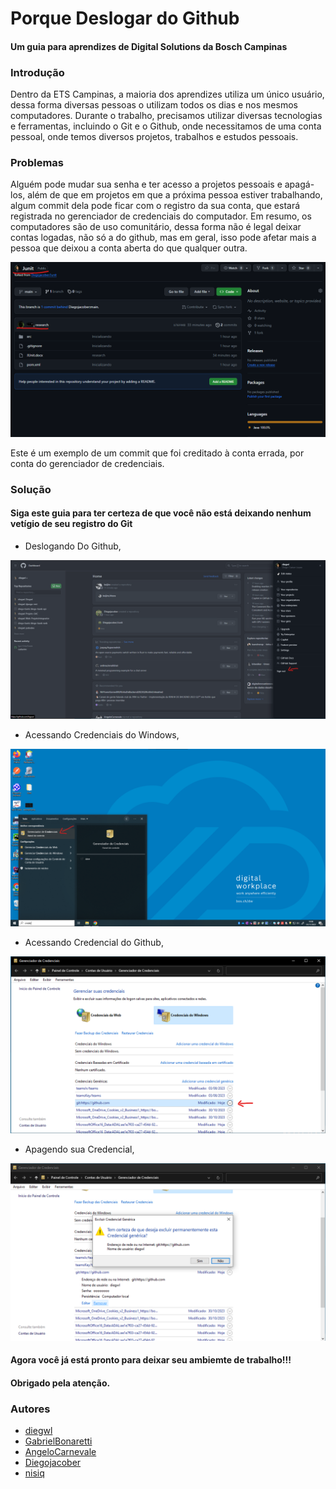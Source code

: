 
# Porque Deslogar do Github

#### Um guia para aprendizes de Digital Solutions da Bosch Campinas

### Introdução

Dentro da ETS Campinas, a maioria dos aprendizes utiliza um único usuário, dessa forma diversas pessoas o utilizam todos os dias e nos mesmos computadores. Durante o trabalho, precisamos utilizar diversas tecnologias e ferramentas, incluindo o Git e o Github, onde necessitamos de uma conta pessoal, onde temos diversos projetos, trabalhos e estudos pessoais.

### Problemas

Alguém pode mudar sua senha e ter acesso a projetos pessoais e apagá-los, além de que em projetos em que a próxima pessoa estiver trabalhando, algum commit dela pode ficar com o registro da sua conta, que estará registrada no gerenciador de credenciais do computador. Em resumo, os computadores são de uso comunitário, dessa forma não é legal deixar contas logadas, não só a do github, mas em geral, isso pode afetar mais a pessoa que deixou a conta aberta do que qualquer outra.

<img src='./exemplo.png'>

Este é um exemplo de um commit que foi creditado à conta errada, por conta do gerenciador de credenciais.

### Solução

#### Siga este guia para ter certeza de que você não está deixando nenhum vetígio de seu registro do Git  

- Deslogando Do Github,

<img src='./passo1.png'>

- Acessando Credenciais do Windows,

<img src='./passo2.png'>

- Acessando Credencial do Github,

<img src='./passo3.png'>

- Apagendo sua Credencial,

<img src='./passo4.png'>

#### Agora você já está pronto para deixar seu ambiemte de trabalho!!!

#### Obrigado pela atenção.

### Autores

- [diegwl](https://github.com/diegwl)
- [GabrielBonaretti](https://github.com/GabrielBonaretti)
- [AngeloCarnevale](https://github.com/AngeloCarnevale)
- [Diegojacober](https://github.com/Diegojacober)
- [nisiq](https://github.com/nisiq)
